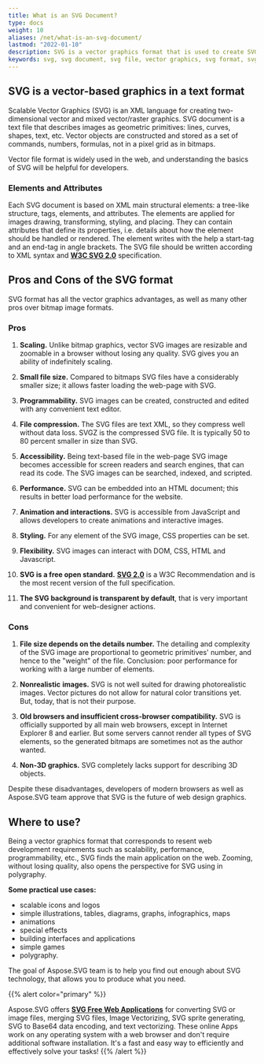 ```yaml
---
title: What is an SVG Document?
type: docs
weight: 10
aliases: /net/what-is-an-svg-document/
lastmod: "2022-01-10"
description: SVG is a vector graphics format that is used to create SVG icons, SVG logos, SVG sprites, text vectorization and more. SVG format has all the vector graphics advantages, as well as many other pros over bitmap image formats.
keywords: svg, svg document, svg file, vector graphics, svg format, svg pros and cons
---
```


## **SVG is a vector-based graphics in a text format**

Scalable Vector Graphics (SVG) is an XML language for creating two-dimensional vector and mixed vector/raster graphics.  SVG document is a text file that describes images as geometric primitives: lines, curves, shapes, text, etc. Vector objects are constructed and stored as a set of commands, numbers, formulas, not in a pixel grid as in bitmaps. 

Vector file format is widely used in the web, and understanding the basics of SVG will be helpful for developers. 

 

### **Elements and Attributes** 

Each SVG document is based on XML main structural elements: a tree-like structure, tags, elements, and attributes.  The elements are applied for images drawing, transforming, styling, and placing. They can contain attributes that define its properties, i.e. details about how the element should be handled or rendered. The element writes with the help a start-tag and an end-tag in angle brackets. The SVG file should be written according to XML syntax and [**W3C SVG 2.0**](https://www.w3.org/TR/2018/CR-SVG2-20181004/) specification. 

 

## **Pros and Cons of the SVG format** 

SVG format has all the vector graphics advantages, as well as many other pros over bitmap image formats. 

 

### **Pros** 

1. **Scaling.** Unlike bitmap graphics, vector SVG images are resizable and zoomable in a browser without losing any quality. SVG gives you an ability of indefinitely scaling. 

2. **Small file size.** Compared to bitmaps SVG files have a considerably smaller size; it allows faster loading the web-page with SVG. 

3. **Programmability.** SVG images can be created, constructed and edited with any convenient text editor. 

4. **File compression.** The SVG files are text XML, so they compress well without data loss. SVGZ is the compressed SVG file. It is typically 50 to 80 percent smaller in size than SVG. 

5. **Accessibility.** Being text-based file in the web-page SVG image becomes accessible for screen readers and search engines, that can read its code. The SVG images can be searched, indexed, and scripted. 

6. **Performance.** SVG can be embedded into an HTML document; this results in better load performance for the website. 

7. **Animation and interactions.** SVG is accessible from JavaScript and allows developers to create animations and interactive images. 

8. **Styling.** For any element of the SVG image, CSS properties can be set. 

9. **Flexibility.** SVG images can interact with DOM, CSS, HTML and Javascript. 

10. **SVG is a free open standard.** [**SVG 2.0**](https://www.w3.org/TR/2018/CR-SVG2-20181004/)  is a W3C Recommendation and is the most recent version of the full specification. 

11. **The SVG background is transparent by default**, that is very important and convenient for web-designer actions. 

 

### **Cons** 

1. **File size depends on the details number.** The detailing and complexity of the SVG image are proportional to geometric primitives' number, and hence to the "weight" of the file. Conclusion: poor performance for working with a large number of elements. 

2. **Nonrealistic** **images.** SVG is not well suited for drawing photorealistic images. Vector pictures do not allow for natural color transitions yet. But, today, that is not their purpose. 

3. **Old browsers and insufficient cross-browser compatibility.** SVG is officially supported by all main web browsers, except in Internet Explorer 8 and earlier. But some servers cannot render all types of SVG elements, so the generated bitmaps are sometimes not as the author wanted. 

4. **Non-3D graphics.** SVG completely lacks support for describing 3D objects. 

 

Despite these disadvantages, developers of modern browsers as well as Aspose.SVG team approve that SVG is the future of web design graphics. 

 

## **Where to use?**

Being a vector graphics format that corresponds to resent web development requirements such as scalability, performance, programmability, etc., SVG finds the main application on the web. Zooming, without losing quality, also opens the perspective for SVG using in polygraphy. 

**Some practical use cases:** 

- scalable icons and logos 
- simple illustrations, tables, diagrams, graphs, infographics, maps 
- animations 
- special effects 
- building interfaces and applications 
- simple games 
- polygraphy. 

The goal of Aspose.SVG team is to help you find out enough about SVG technology, that allows you to produce what you need.

{{% alert color="primary" %}}

Aspose.SVG offers [**SVG Free Web Applications**](https://products.aspose.app/svg/applications) for converting SVG or image files, merging SVG files, Image Vectorizing, SVG sprite generating, SVG to Base64 data encoding, and text vectorizing. These online Apps work on any operating system with a web browser and don't require additional software installation. It's a fast and easy way to efficiently and effectively solve your tasks!
{{% /alert %}}